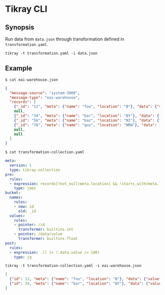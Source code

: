 # Tikray CLI

## Synopsis

Run data from `data.json` through transformation defined in `transformation.yaml`.
```shell
tikray -t transformation.yaml -i data.json
```

## Example

`$ cat eai-warehouse.json`
```json
{
  "message-source": "system-3000",
  "message-type": "eai-warehouse",
  "records": [
    {"_id": "12", "meta": {"name": "foo", "location": "B"}, "data": {"value": "4242"}},
    null,
    {"_id": "34", "meta": {"name": "bar", "location": "BY"}, "data": {"value": -8401}},
    {"_id": "56", "meta": {"name": "baz", "location": "NI"}, "data": {"value": 2323}},
    {"_id": "78", "meta": {"name": "qux", "location": "NRW"}, "data": {"value": -580}},
    null,
    null
  ]
}
```

`$ cat transformation-collection.yaml`
```yaml
meta:
  version: 1
  type: tikray-collection
pre:
  rules:
  - expression: records[?not_null(meta.location) && !starts_with(meta.location, 'N')]
    type: jmes
bucket:
  names:
    rules:
    - new: id
      old: _id
  values:
    rules:
    - pointer: /id
      transformer: builtins.int
    - pointer: /data/value
      transformer: builtins.float
post:
  rules:
  - expression: .[] |= (.data.value /= 100)
    type: jq
```

```shell
tikray -t transformation-collection.yaml -i eai-warehouse.json
```
```json
[
  {"id": 12, "meta": {"name": "foo", "location": "B"}, "data": {"value": 42.42}},
  {"id": 34, "meta": {"name": "bar", "location": "BY"}, "data": {"value": -84.01}}
]
```
